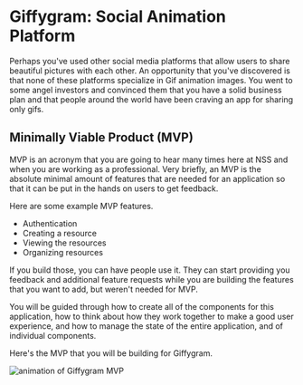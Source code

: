 # Giffygram: Social Animation Platform

Perhaps you've used other social media platforms that allow users to share beautiful pictures with each other. An opportunity that you've discovered is that none of these platforms specialize in Gif animation images. You went to some angel investors and convinced them that you have a solid business plan and that people around the world have been craving an app for sharing only gifs.

## Minimally Viable Product (MVP)

MVP is an acronym that you are going to hear many times here at NSS and when you are working as a professional. Very briefly, an MVP is the absolute minimal amount of features that are needed for an application so that it can be put in the hands on users to get feedback.

Here are some example MVP features.

* Authentication
* Creating a resource
* Viewing the resources
* Organizing resources

If you build those, you can have people use it. They can start providing you feedback and additional feature requests while you are building the features that you want to add, but weren't needed for MVP.

You will be guided through how to create all of the components for this application, how to think about how they work together to make a good user experience, and how to manage the state of the entire application, and of individual components.

Here's the MVP that you will be building for Giffygram.

![animation of Giffygram MVP](./images/giffygram-basic.gif)